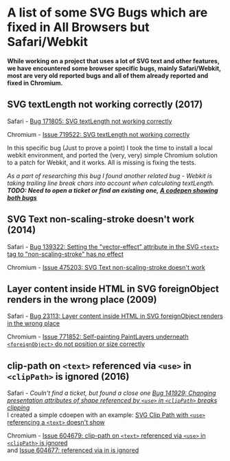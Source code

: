 # A list of some SVG Bugs which are fixed in All Browsers but Safari/Webkit
**While working on a project that uses a lot of SVG text and other features, we have encountered some browser specific bugs, mainly Safari/Webkit,
most are very old reported bugs and all of them already reported and fixed in Chromium.**

## SVG textLength not working correctly (2017)

Safari - [Bug 171805: SVG textLength not working correctly](https://bugs.webkit.org/show_bug.cgi?id=171805)  

Chromium - [Issue 719522: SVG textLength not working correctly](https://bugs.chromium.org/p/chromium/issues/detail?id=719522)

In this specific bug (Just to prove a point) I took the time to install a local webkit environment, and ported the (very, very) simple Chromium solution to a patch for Webkit, and it works. All is missing is fixing the tests.

*As a part of researching this bug I found another related bug - Webkit is taking trailing line break chars into account when calculating textLength.  
**TODO: Need to open a ticket or find an existing one, [A codepen showing both bugs](https://codepen.io/tombigel/pen/QWQQaGM)***


## SVG Text non-scaling-stroke doesn't work (2014)

Safari - [Bug 139322: Setting the "vector-effect" attribute in the SVG `<text>` tag to "non-scaling-stroke" has no effect](https://bugs.webkit.org/show_bug.cgi?id=139322)  

Chromium - [Issue 475203: SVG Text non-scaling-stroke doesn't work](https://bugs.chromium.org/p/chromium/issues/detail?id=475203)


## Layer content inside HTML in SVG foreignObject renders in the wrong place (2009)

Safari - [Bug 23113: Layer content inside HTML in SVG foreignObject renders in the wrong place](https://bugs.webkit.org/show_bug.cgi?id=23113)  

Chromium - [Issue 771852: Self-painting PaintLayers underneath `<foreignObject>` do not position or size correctly](https://bugs.chromium.org/p/chromium/issues/detail?id=771852)


## clip-path on `<text>` referenced via `<use>` in `<clipPath>` is ignored (2016)

Safari - *Couln't find a ticket, but found a close one [Bug 141929: Changing presentation attributes of shape referenced by `<use>` in `<clipPath>` breaks clipping](https://bugs.webkit.org/show_bug.cgi?id=141929)*  
I created a simple cdoepen with an example: [SVG Clip Path with `<use>` referencing a `<text>` doesn't show](https://codepen.io/tombigel/pen/WNJbrLv)

Chromium - [Issue 604679: clip-path on `<text>` referenced via `<use>` in `<clipPath>` is ignored](https://bugs.chromium.org/p/chromium/issues/detail?id=604679)  
and [Issue 604677: <text> referenced via <use> in <clipPath> is ignored](https://bugs.chromium.org/p/chromium/issues/detail?id=604677)
